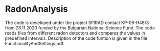 # RadonAnalysis
The code is developed under the project SPIRAD contact KP-06-H48/3 from 26.11.2020 funded by the Bulgarian National Science Fund.
The code reads files from different radon detectors and compares the values in predefined intervals.
Description of the code funtion is given in the file FunctionalityAndSettings.pdf.
